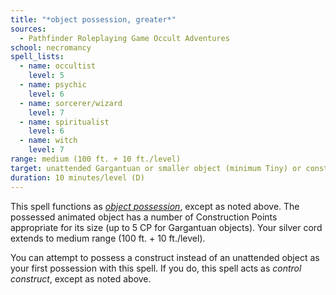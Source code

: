 ```yaml
---
title: "*object possession, greater*"
sources:
  - Pathfinder Roleplaying Game Occult Adventures
school: necromancy
spell_lists:
  - name: occultist
    level: 5
  - name: psychic
    level: 6
  - name: sorcerer/wizard
    level: 7
  - name: spiritualist
    level: 6
  - name: witch
    level: 7
range: medium (100 ft. + 10 ft./level)
target: unattended Gargantuan or smaller object (minimum Tiny) or construct
duration: 10 minutes/level (D)
---
```


This spell functions as [*object possession*](/spells/object-possession/), except as noted above. The possessed animated object has a number of Construction Points appropriate for its size (up to 5 CP for Gargantuan objects). Your silver cord extends to medium range (100 ft. + 10 ft./level).

You can attempt to possess a construct instead of an unattended object as your first possession with this spell. If you do, this spell acts as *control construct*, except as noted above.
